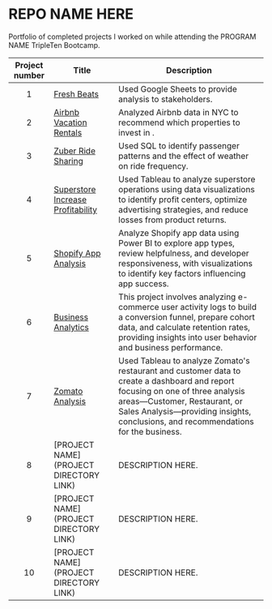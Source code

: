 # REPO NAME HERE
Portfolio of completed projects I worked on while attending the PROGRAM NAME TripleTen Bootcamp.

| Project number | Title | Description |
| :-----------: | ----------- |----------- |
| 1 | [Fresh Beats](https://github.com/laurengcarlin/TripleTenPorfolio/tree/main/Fresh%20Beats) | Used Google Sheets to provide analysis to stakeholders. |
| 2 | [Airbnb Vacation Rentals](https://github.com/laurengcarlin/TripleTenPorfolio/tree/main/Airbnb%20Vacation%20Rentals) |Analyzed Airbnb data in NYC to recommend which properties to invest in . |
| 3 | [Zuber Ride Sharing](https://github.com/laurengcarlin/TripleTenPorfolio/tree/main/Zuber%20Ride%20Sharing) | Used SQL to identify passenger patterns and the effect of weather on ride frequency. |
| 4 | [Superstore Increase Profitability](https://github.com/laurengcarlin/TripleTenPorfolio/tree/main/Superstore%20increase%20profitability) |Used Tableau to analyze superstore operations using data visualizations to identify profit centers, optimize advertising strategies, and reduce losses from product returns. |
| 5 | [Shopify App Analysis](https://github.com/laurengcarlin/TripleTenPorfolio/tree/main/Shopify%20App%20Analysis) | Analyze Shopify app data using Power BI to explore app types, review helpfulness, and developer responsiveness, with visualizations to identify key factors influencing app success. |
| 6 | [Business Analytics](https://github.com/laurengcarlin/TripleTenPorfolio/tree/main/Business%20analytics) | This project involves analyzing e-commerce user activity logs to build a conversion funnel, prepare cohort data, and calculate retention rates, providing insights into user behavior and business performance. |
| 7 | [Zomato Analysis](https://github.com/laurengcarlin/TripleTenPorfolio/tree/main/Zomato%20Analysis) | Used Tableau to analyze Zomato's restaurant and customer data to create a dashboard and report focusing on one of three analysis areas—Customer, Restaurant, or Sales Analysis—providing insights, conclusions, and recommendations for the business. |
| 8 | [PROJECT NAME](PROJECT DIRECTORY LINK) | DESCRIPTION HERE. |
| 9 | [PROJECT NAME](PROJECT DIRECTORY LINK) | DESCRIPTION HERE. |
| 10| [PROJECT NAME](PROJECT DIRECTORY LINK) | DESCRIPTION HERE. |
